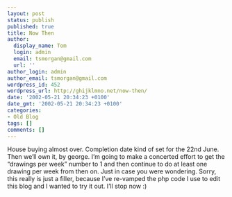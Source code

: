 ```yaml
---
layout: post
status: publish
published: true
title: Now Then
author:
  display_name: Tom
  login: admin
  email: tsmorgan@gmail.com
  url: ''
author_login: admin
author_email: tsmorgan@gmail.com
wordpress_id: 452
wordpress_url: http://ghijklmno.net/now-then/
date: '2002-05-21 20:34:23 +0100'
date_gmt: '2002-05-21 20:34:23 +0100'
categories:
- Old Blog
tags: []
comments: []
---
```

<!-- more -->

<p>House buying almost over. Completion date kind of set for the 22nd June. Then we&#8217;ll own it, by george. I&#8217;m going to make a concerted effort to get the &#8220;drawings per week&#8221; number to 1 and then continue to do at least one drawing per week from then on. Just in case you were wondering. Sorry, this really is just a filler, because I&#8217;ve re-vamped the php code I use to edit this blog and I wanted to try it out. I&#8217;ll stop now :)</p>

